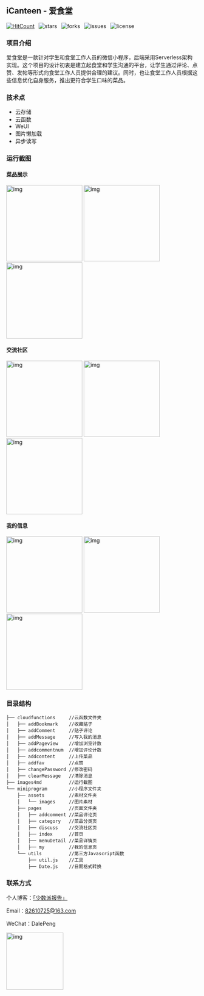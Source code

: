 ## iCanteen - 爱食堂

[![HitCount](http://hits.dwyl.io/TimeGarage/TimeGarage/iCanteen.svg)](http://hits.dwyl.io/TimeGarage/TimeGarage/iCanteen)&ensp; ![stars](https://img.shields.io/github/stars/TimeGarage/iCanteen?color=yellow&style=flat-square)&ensp; ![forks](https://img.shields.io/github/forks/TimeGarage/iCanteen?style=flat-square)&ensp; ![issues](https://img.shields.io/github/issues/TimeGarage/iCanteen?color=red&style=flat-square)&ensp; ![license](https://img.shields.io/github/license/TimeGarage/iCanteen?style=flat-square)

### 项目介绍

爱食堂是一款针对学生和食堂工作人员的微信小程序，后端采用Serverless架构实现。这个项目的设计初衷是建立起食堂和学生沟通的平台，让学生通过评论、点赞、发帖等形式向食堂工作人员提供合理的建议。同时，也让食堂工作人员根据这些信息优化自身服务，推出更符合学生口味的菜品。

### 技术点

- 云存储
- 云函数
- WeUI
- 图片懒加载
- 异步读写

### 运行截图

#### 菜品展示

<img src="./images4md/首页.PNG" alt="img" width="200px" /> <img src="./images4md/菜品评论.PNG" alt="img" width="200px" /> <img src="./images4md/菜品筛选.PNG" alt="img" width="200px" />

#### 交流社区

<img src="./images4md/发帖.PNG" alt="img" width="200px" /> <img src="./images4md/社区.PNG" alt="img" width="200px" /> <img src="./images4md/评论.PNG" alt="img" width="200px" />

#### 我的信息

<img src="./images4md/我的.PNG" alt="img" width="200px" /> <img src="./images4md/我的发贴.png" alt="img" width="200px" /> <img src="./images4md/喜爱菜品.png" alt="img" width="200px" />

### 目录结构

```
├── cloudfunctions     //云函数文件夹
│   ├── addBookmark    //收藏贴子
│   ├── addComment     //贴子评论
│   ├── addMessage     //写入我的消息
│   ├── addPageview    //增加浏览计数
│   ├── addcommentnum  //增加评论计数
│   ├── addcontent     //上传菜品
│   ├── addfav         //点赞
│   ├── changePassword //修改密码
│   ├── clearMessage   //清除消息
├── images4md          //运行截图
└── miniprogram        //小程序文件夹
    ├── assets         //素材文件夹
    │   └── images     //图片素材
    ├── pages          //页面文件夹
    │   ├── addcomment //菜品评论页
    │   ├── category   //菜品分类页
    │   ├── discuss    //交流社区页
    │   ├── index      //首页
    │   ├── menuDetail //菜品详情页
    │   ├── my         //我的信息页
    └── utils          //第三方Javascript函数
        ├── util.js    //工具
        ├── Date.js    //日期格式转换
```

### 联系方式

个人博客：[「少数派报告」](https://www.timegarage.works)

Email：82610725@163.com

WeChat：DalePeng

<img src="./images4md/QR.png" alt="img" width="150px" />





